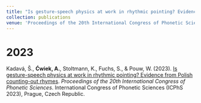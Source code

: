 ```yaml
---
title: "Is gesture-speech physics at work in rhythmic pointing? Evidence from Polish counting-out rhymes"
collection: publications
venue: 'Proceedings of the 20th International Congress of Phonetic Sciences'
---
```


2023
===
Kadavá, Š., <b>Ćwiek, A.</b>, Stoltmann, K., Fuchs, S., & Pouw, W. (2023). [Is gesture-speech physics at work in rhythmic pointing? Evidence from Polish counting-out rhymes](https://doi.org/10.31219/osf.io/67fzc). <i>Proceedings of the 20th International Congress of Phonetic Sciences</i>. International Congress of Phonetic Sciences (ICPhS 2023), Prague, Czech Republic.
